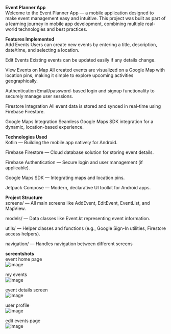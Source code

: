 **Event Planner App**  
Welcome to the Event Planner App — a mobile application designed to make event management easy and intuitive.
This project was built as part of a learning journey in mobile app development, combining multiple real-world technologies and best practices.

**Features Implemented**  
Add Events
Users can create new events by entering a title, description, date/time, and selecting a location.

Edit Events
Existing events can be updated easily if any details change.

View Events on Map
All created events are visualized on a Google Map with location pins, making it simple to explore upcoming activities geographically.

Authentication
Email/password-based login and signup functionality to securely manage user sessions.

Firestore Integration
All event data is stored and synced in real-time using Firebase Firestore.

Google Maps Integration
Seamless Google Maps SDK integration for a dynamic, location-based experience.




**Technologies Used**  
Kotlin — Building the mobile app natively for Android.

Firebase Firestore — Cloud database solution for storing event details.

Firebase Authentication — Secure login and user management (if applicable).

Google Maps SDK — Integrating maps and location pins.

Jetpack Compose — Modern, declarative UI toolkit for Android apps.


**Project Structure**  
screens/ — All main screens like AddEvent, EditEvent, EventList, and MapView.

models/ — Data classes like Event.kt representing event information.

utils/ — Helper classes and functions (e.g., Google Sign-In utilities, Firestore access helpers).

navigation/ — Handles navigation between different screens 


**screentshots**   
event home page  
 ![image](https://github.com/user-attachments/assets/4b72e5e3-96b4-4049-be16-766fee843485)

my events  
 ![image](https://github.com/user-attachments/assets/c197dfc7-2e4c-41ce-a242-e2bda4525048)

event details screen  
![image](https://github.com/user-attachments/assets/4b9bdb27-4354-453c-bbf5-976d24144cb5)


user profile  
 ![image](https://github.com/user-attachments/assets/2c989791-a38b-4d77-a51a-84f1aed895d5)

edit events page   
![image](https://github.com/user-attachments/assets/9bbad2c8-1e57-4bfa-b1a7-33bae40e3c24)






